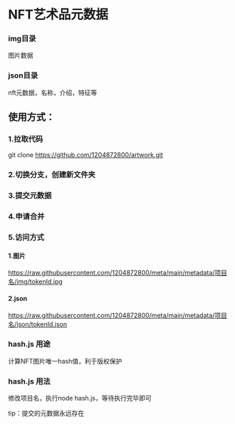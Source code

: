 # NFT艺术品元数据

### img目录

图片数据

### json目录

nft元数据，名称，介绍，特征等

<!-- ### 项目链接
See [Configuration Reference](https://cli.vuejs.org/config/). -->

## 使用方式：
### 1.拉取代码
git clone https://github.com/1204872800/artwork.git

### 2.切换分支，创建新文件夹

### 3.提交元数据

### 4.申请合并

### 5.访问方式

#### 1.图片
https://raw.githubusercontent.com/1204872800/meta/main/metadata/项目名/img/tokenId.jpg
#### 2.json
https://raw.githubusercontent.com/1204872800/meta/main/metadata/项目名/json/tokenId.json


### hash.js 用途
计算NFT图片唯一hash值，利于版权保护
### hash.js 用法
修改项目名，执行node hash.js，等待执行完毕即可


tip：提交的元数据永远存在